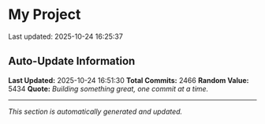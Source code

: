 # My Project


Last updated: 2025-10-24 16:25:37









































































































































































































































































































































































































































































































































































































































































































































































































































































































































































































































































































































































































































































































































































































































































































































































































































































































































































































































































































































































































































































































































































































































































































































































































































































































































































































































































































































































































































































































































































## Auto-Update Information

**Last Updated:** 2025-10-24 16:51:30
**Total Commits:** 2466
**Random Value:** 5434
**Quote:** _Building something great, one commit at a time._

---
_This section is automatically generated and updated._